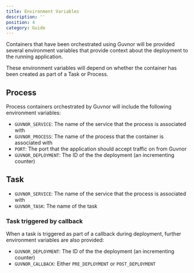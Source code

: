 ```yaml
---
title: Environment Variables
description: ''
position: 4
category: Guide
---
```


Containers that have been orchestrated using Guvnor will be provided several environment variables that provide context about the deployment to the running application.

These environment variables will depend on whether the container has been created as part of a Task or Process.

## Process

Process containers orchestrated by Guvnor will include the following environment variables:

- `GUVNOR_SERVICE`: The name of the service that the process is associated with
- `GUVNOR_PROCESS`: The name of the process that the container is associated with
- `PORT`: The port that the application should accept traffic on from Guvnor
- `GUVNOR_DEPLOYMENT`: The ID of the the deployment (an incrementing counter)

## Task

- `GUVNOR_SERVICE`: The name of the service that the process is associated with
- `GUVNOR_TASK`: The name of the task

### Task triggered by callback

When a task is triggered as part of a callback during deployment, further environment variables are also provided:

- `GUVNOR_DEPLOYMENT`: The ID of the the deployment (an incrementing counter)
- `GUVNOR_CALLBACK`: Either `PRE_DEPLOYMENT` or `POST_DEPLOYMENT`
